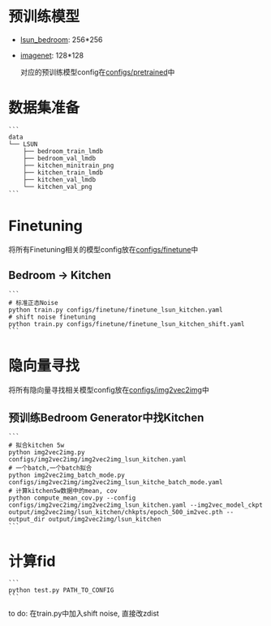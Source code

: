 # 预训练模型
- [lsun_bedroom](https://s3.eu-central-1.amazonaws.com/avg-projects/gan_stability/models/lsun_bedroom-df4e7dd2.pt): 256*256
- [imagenet](https://s3.eu-central-1.amazonaws.com/avg-projects/gan_stability/models/imagenet-8c505f47.pt): 128*128
  
    对应的预训练模型config在[configs/pretrained](configs/pretrained)中

# 数据集准备
    ```
    data
    └── LSUN
        ├── bedroom_train_lmdb
        ├── bedroom_val_lmdb
        ├── kitchen_minitrain_png
        ├── kitchen_train_lmdb
        ├── kitchen_val_lmdb
        └── kitchen_val_png
    ```

# Finetuning
 将所有Finetuning相关的模型config放在[configs/finetune](configs/finetune)中
## Bedroom -> Kitchen
    ```
    # 标准正态Noise
    python train.py configs/finetune/finetune_lsun_kitchen.yaml
    # shift noise finetuning
    python train.py configs/finetune/finetune_lsun_kitchen_shift.yaml
    ```

# 隐向量寻找
  将所有隐向量寻找相关模型config放在[configs/img2vec2img](configs/img2vec2img)中
## 预训练Bedroom Generator中找Kitchen
    ```
    # 拟合kitchen 5w
    python img2vec2img.py configs/img2vec2img/img2vec2img_lsun_kitchen.yaml
    # 一个batch,一个batch拟合
    python img2vec2img_batch_mode.py configs/img2vec2img/img2vec2img_lsun_kitche_batch_mode.yaml
    # 计算kitchen5w数据中的mean, cov
    python compute_mean_cov.py --config configs/img2vec2img/img2vec2img_lsun_kitchen.yaml --img2vec_model_ckpt output/img2vec2img/lsun_kitchen/chkpts/epoch_500_im2vec.pth --output_dir output/img2vec2img/lsun_kitchen
    ```

# 计算fid
    ```
    python test.py PATH_TO_CONFIG
    ```

to do:
在train.py中加入shift noise, 直接改zdist
